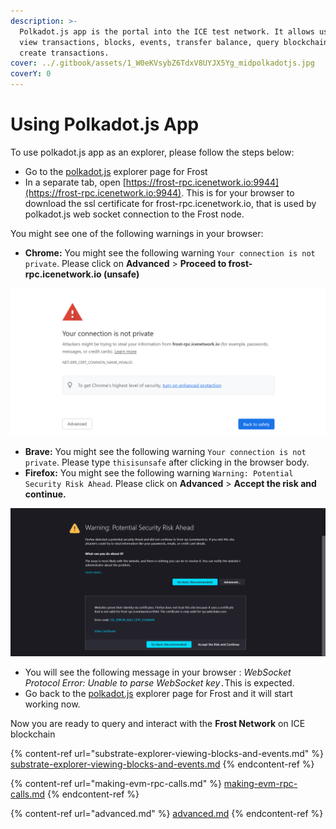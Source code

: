 ```yaml
---
description: >-
  Polkadot.js app is the portal into the ICE test network. It allows users to
  view transactions, blocks, events, transfer balance, query blockchains and
  create transactions.
cover: ../.gitbook/assets/1_W0eKVsybZ6TdxV8UYJX5Yg_midpolkadotjs.jpg
coverY: 0
---
```


# Using Polkadot.js App

To use polkadot.js app as an explorer, please follow the steps below:

* Go to the [polkadot.js](https://polkadot.js.org/apps/?rpc=wss%3A%2F%2Ffrost-rpc.icenetwork.io%3A9944#/explorer) explorer page for Frost
* In a separate tab, open [https://frost-rpc.icenetwork.io:9944](https://frost-rpc.icenetwork.io:9944). This is for your browser to download the ssl certificate for frost-rpc.icenetwork.io, that is used by polkadot.js web socket connection to the Frost node.

You might see one of the following warnings in your browser:

* **Chrome:** You might see the following warning `Your connection is not private`. Please click on **Advanced** > **Proceed to frost-rpc.icenetwork.io (unsafe)**

![](<../.gitbook/assets/image (4).png>)

* **Brave:** You might see the following warning `Your connection is not private`. Please type `thisisunsafe` after clicking in the browser body.
* **Firefox:** You might see the following warning `Warning: Potential Security Risk Ahead`. Please click on **Advanced** > **Accept the risk and continue.**

![](<../.gitbook/assets/Screenshot 2022-02-10 113220.png>)

* You will see the following message in your browser : _WebSocket Protocol Error: Unable to parse WebSocket key_`.`This is expected.
* Go back to the [polkadot.js](https://polkadot.js.org/apps/?rpc=wss%3A%2F%2Ffrost-rpc.icenetwork.io%3A9944#/explorer) explorer page for Frost and it will start working now.

Now you are ready to query and interact with the **Frost Network** on ICE blockchain



{% content-ref url="substrate-explorer-viewing-blocks-and-events.md" %}
[substrate-explorer-viewing-blocks-and-events.md](substrate-explorer-viewing-blocks-and-events.md)
{% endcontent-ref %}

{% content-ref url="making-evm-rpc-calls.md" %}
[making-evm-rpc-calls.md](making-evm-rpc-calls.md)
{% endcontent-ref %}

{% content-ref url="advanced.md" %}
[advanced.md](advanced.md)
{% endcontent-ref %}
